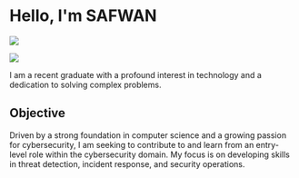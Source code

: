 # Hello, I'm SAFWAN     

<a href="https://[linkedin.com](https://www.linkedin.com/in/mohammedsafwanm/)"><img src="https://img.shields.io/badge/-LinkedIn-0072b1?&style=for-the-badge&logo=linkedin&logoColor=white" /></a>

<a href="https://github.com/sa7wan16/Portfolio"><img src="https://img.shields.io/badge/-Portfolio-0072b1?&style=for-the-badge&logo=codepen&logoColor=white" /></a>

I am a recent graduate with a profound interest in technology and a dedication to solving complex problems.

## Objective


Driven by a strong foundation in computer science and a growing passion for cybersecurity, I am seeking to contribute to and learn from an entry-level role within the cybersecurity domain. My focus is on developing skills in threat detection, incident response, and security operations.
